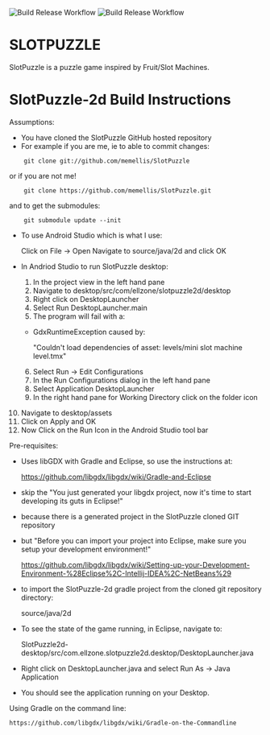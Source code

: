 
![Build Release Workflow](https://github.com/memellis/SlotPuzzle/actions/workflows/build_release_workflow.yml/badge.svg)
![Build Release Workflow](https://github.com/memellis/SlotPuzzle/actions/workflows/build_release_workflow.yml/badge.svg?event=push)

SLOTPUZZLE
==========

SlotPuzzle is a puzzle game inspired by Fruit/Slot Machines. 

SlotPuzzle-2d Build Instructions
================================

Assumptions:
- You have cloned the SlotPuzzle GitHub hosted repository
- For example if you are me, ie to able to commit changes:
```
	git clone git://github.com/memellis/SlotPuzzle
```
  or if you are not me!
```
	git clone https://github.com/memellis/SlotPuzzle.git
```
  and to get the submodules:
```
	git submodule update --init
```
- To use Android Studio which is what I use:

	Click on File -> Open
	Navigate to source/java/2d and click OK

- In Andriod Studio to run SlotPuzzle desktop:
  1. In the project view in the left hand pane
  2. Navigate to desktop/src/com/ellzone/slotpuzzle2d/desktop
  3. Right click on DesktopLauncher
  4. Select Run DesktopLauncher.main
  5. The program will fail with a:
  -	 GdxRuntimeException caused by:

		"Couldn't load dependencies of asset: levels/mini slot machine level.tmx"
  6. Select Run -> Edit Configurations 
  7. In the Run Configurations dialog in the left hand pane
  8. Select Application DesktopLauncher
  9. In the right hand pane for Working Directory click on the folder icon
 10. Navigate to desktop/assets
 11. Click on Apply and OK
 12. Now Click on the Run Icon in the Android Studio tool bar

Pre-requisites:
- Uses libGDX with Gradle and Eclipse, so use the instructions at:

  https://github.com/libgdx/libgdx/wiki/Gradle-and-Eclipse

- skip the "You just generated your libgdx project, now it's time to start developing its guts in Eclipse!"
- because there is a generated project in the SlotPuzzle cloned GIT repository 

- but "Before you can import your project into Eclipse, make sure you setup your development environment!"

	https://github.com/libgdx/libgdx/wiki/Setting-up-your-Development-Environment-%28Eclipse%2C-Intellij-IDEA%2C-NetBeans%29

- to import the SlotPuzzle-2d gradle project from the cloned git repository directory:

	source/java/2d

- To see the state of the game running, in Eclipse, navigate to:

	SlotPuzzle2d-desktop/src/com.ellzone.slotpuzzle2d.desktop/DesktopLauncher.java
															
- Right click on DesktopLauncher.java and select Run As -> Java Application

- You should see the application running on your Desktop.

Using Gradle on the command line:

	https://github.com/libgdx/libgdx/wiki/Gradle-on-the-Commandline
